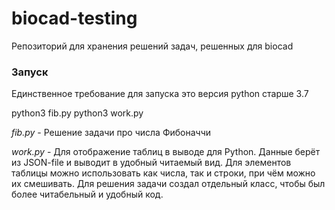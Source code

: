 # biocad-testing
Репозиторий для хранения решений задач, решенных для biocad


### Запуск
Единственное требование для запуска это версия python старше 3.7

  python3 fib.py
  python3 work.py

*fib.py* - Решение задачи про числа Фибоначчи

*work.py* - Для отображение таблиц в выводе для Python. Данные берёт из JSON-file и выводит в удобный читаемый вид. Для элементов таблицы можно использовать как числа, так и строки, при чём можно их смешивать. Для решения задачи создал отдельный класс, чтобы был более читабельный и удобный код.

